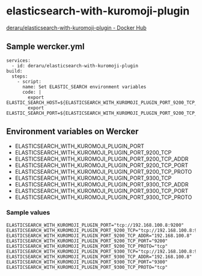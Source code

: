 # elasticsearch-with-kuromoji-plugin

[deraru/elasticsearch-with-kuromoji-plugin - Docker Hub](https://hub.docker.com/r/deraru/elasticsearch-with-kuromoji-plugin/)

## Sample wercker.yml

```
services:
  - id: deraru/elasticsearch-with-kuromoji-plugin
build:
  steps:
    - script:
      name: Set ELASTIC_SEARCH environment variables
      code: |
        export ELASTIC_SEARCH_HOST=${ELASTICSEARCH_WITH_KUROMOJI_PLUGIN_PORT_9200_TCP_ADDR}
        export ELASTIC_SEARCH_PORT=${ELASTICSEARCH_WITH_KUROMOJI_PLUGIN_PORT_9200_TCP_PORT}
```

## Environment variables on Wercker

- ELASTICSEARCH_WITH_KUROMOJI_PLUGIN_PORT
- ELASTICSEARCH_WITH_KUROMOJI_PLUGIN_PORT_9200_TCP
- ELASTICSEARCH_WITH_KUROMOJI_PLUGIN_PORT_9200_TCP_ADDR
- ELASTICSEARCH_WITH_KUROMOJI_PLUGIN_PORT_9200_TCP_PORT
- ELASTICSEARCH_WITH_KUROMOJI_PLUGIN_PORT_9200_TCP_PROTO
- ELASTICSEARCH_WITH_KUROMOJI_PLUGIN_PORT_9300_TCP
- ELASTICSEARCH_WITH_KUROMOJI_PLUGIN_PORT_9300_TCP_ADDR
- ELASTICSEARCH_WITH_KUROMOJI_PLUGIN_PORT_9300_TCP_PORT
- ELASTICSEARCH_WITH_KUROMOJI_PLUGIN_PORT_9300_TCP_PROTO

### Sample values

```
ELASTICSEARCH_WITH_KUROMOJI_PLUGIN_PORT="tcp://192.168.100.8:9200"
ELASTICSEARCH_WITH_KUROMOJI_PLUGIN_PORT_9200_TCP="tcp://192.168.100.8:9200"
ELASTICSEARCH_WITH_KUROMOJI_PLUGIN_PORT_9200_TCP_ADDR="192.168.100.8"
ELASTICSEARCH_WITH_KUROMOJI_PLUGIN_PORT_9200_TCP_PORT="9200"
ELASTICSEARCH_WITH_KUROMOJI_PLUGIN_PORT_9200_TCP_PROTO="tcp"
ELASTICSEARCH_WITH_KUROMOJI_PLUGIN_PORT_9300_TCP="tcp://192.168.100.8:9300"
ELASTICSEARCH_WITH_KUROMOJI_PLUGIN_PORT_9300_TCP_ADDR="192.168.100.8"
ELASTICSEARCH_WITH_KUROMOJI_PLUGIN_PORT_9300_TCP_PORT="9300"
ELASTICSEARCH_WITH_KUROMOJI_PLUGIN_PORT_9300_TCP_PROTO="tcp"
```
